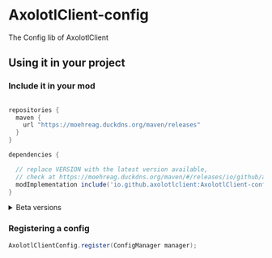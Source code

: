 # AxolotlClient-config
The Config lib of AxolotlClient

## Using it in your project

### Include it in your mod
```groovy

repositories {
  maven {
    url "https://moehreag.duckdns.org/maven/releases"
  }
}

dependencies {

  // replace VERSION with the latest version available,
  // check at https://moehreag.duckdns.org/maven/#/releases/io/github/axolotlclient/AxolotlClient-config
  modImplementation include('io.github.axolotlclient:AxolotlClient-config:VERSION')
}

```

<details>
<summary>Beta versions</summary>

```groovy

repositories {
  maven {
    url "https://moehreag.duckdns.org/maven/snapshots"
  }
}

dependencies {

  // replace VERSION with the latest version available,
  // check at https://moehreag.duckdns.org/maven/#/snapshots/io/github/axolotlclient/AxolotlClient-config
  modImplementation include('io.github.axolotlclient:AxolotlClient-config:VERSION')
}

```

</details>

### Registering a config
```java
AxolotlClientConfig.register(ConfigManager manager);
```
